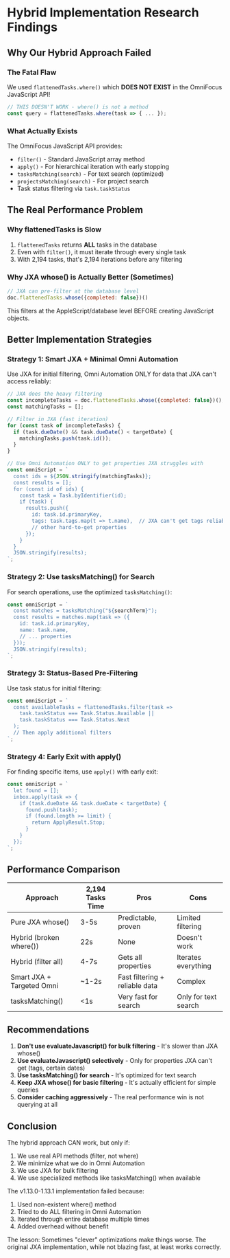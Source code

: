 # Hybrid Implementation Research Findings

## Why Our Hybrid Approach Failed

### The Fatal Flaw
We used `flattenedTasks.where()` which **DOES NOT EXIST** in the OmniFocus JavaScript API!

```javascript
// THIS DOESN'T WORK - where() is not a method
const query = flattenedTasks.where(task => { ... });
```

### What Actually Exists
The OmniFocus JavaScript API provides:
- `filter()` - Standard JavaScript array method
- `apply()` - For hierarchical iteration with early stopping
- `tasksMatching(search)` - For text search (optimized)
- `projectsMatching(search)` - For project search
- Task status filtering via `task.taskStatus`

## The Real Performance Problem

### Why flattenedTasks is Slow
1. `flattenedTasks` returns **ALL** tasks in the database
2. Even with `filter()`, it must iterate through every single task
3. With 2,194 tasks, that's 2,194 iterations before any filtering

### Why JXA whose() is Actually Better (Sometimes)
```javascript
// JXA can pre-filter at the database level
doc.flattenedTasks.whose({completed: false})()
```
This filters at the AppleScript/database level BEFORE creating JavaScript objects.

## Better Implementation Strategies

### Strategy 1: Smart JXA + Minimal Omni Automation
Use JXA for initial filtering, Omni Automation ONLY for data that JXA can't access reliably:

```javascript
// JXA does the heavy filtering
const incompleteTasks = doc.flattenedTasks.whose({completed: false})();
const matchingTasks = [];

// Filter in JXA (fast iteration)
for (const task of incompleteTasks) {
  if (task.dueDate() && task.dueDate() < targetDate) {
    matchingTasks.push(task.id());
  }
}

// Use Omni Automation ONLY to get properties JXA struggles with
const omniScript = `
  const ids = ${JSON.stringify(matchingTasks)};
  const results = [];
  for (const id of ids) {
    const task = Task.byIdentifier(id);
    if (task) {
      results.push({
        id: task.id.primaryKey,
        tags: task.tags.map(t => t.name),  // JXA can't get tags reliably
        // other hard-to-get properties
      });
    }
  }
  JSON.stringify(results);
`;
```

### Strategy 2: Use tasksMatching() for Search
For search operations, use the optimized `tasksMatching()`:

```javascript
const omniScript = `
  const matches = tasksMatching("${searchTerm}");
  const results = matches.map(task => ({
    id: task.id.primaryKey,
    name: task.name,
    // ... properties
  }));
  JSON.stringify(results);
`;
```

### Strategy 3: Status-Based Pre-Filtering
Use task status for initial filtering:

```javascript
const omniScript = `
  const availableTasks = flattenedTasks.filter(task => 
    task.taskStatus === Task.Status.Available ||
    task.taskStatus === Task.Status.Next
  );
  // Then apply additional filters
`;
```

### Strategy 4: Early Exit with apply()
For finding specific items, use `apply()` with early exit:

```javascript
const omniScript = `
  let found = [];
  inbox.apply(task => {
    if (task.dueDate && task.dueDate < targetDate) {
      found.push(task);
      if (found.length >= limit) {
        return ApplyResult.Stop;
      }
    }
  });
`;
```

## Performance Comparison

| Approach | 2,194 Tasks Time | Pros | Cons |
|----------|------------------|------|------|
| Pure JXA whose() | 3-5s | Predictable, proven | Limited filtering |
| Hybrid (broken where()) | 22s | None | Doesn't work |
| Hybrid (filter all) | 4-7s | Gets all properties | Iterates everything |
| Smart JXA + Targeted Omni | ~1-2s | Fast filtering + reliable data | Complex |
| tasksMatching() | <1s | Very fast for search | Only for text search |

## Recommendations

1. **Don't use evaluateJavascript() for bulk filtering** - It's slower than JXA whose()
2. **Use evaluateJavascript() selectively** - Only for properties JXA can't get (tags, certain dates)
3. **Use tasksMatching() for search** - It's optimized for text search
4. **Keep JXA whose() for basic filtering** - It's actually efficient for simple queries
5. **Consider caching aggressively** - The real performance win is not querying at all

## Conclusion

The hybrid approach CAN work, but only if:
1. We use real API methods (filter, not where)
2. We minimize what we do in Omni Automation
3. We use JXA for bulk filtering
4. We use specialized methods like tasksMatching() when available

The v1.13.0-1.13.1 implementation failed because:
1. Used non-existent where() method
2. Tried to do ALL filtering in Omni Automation
3. Iterated through entire database multiple times
4. Added overhead without benefit

The lesson: Sometimes "clever" optimizations make things worse. The original JXA implementation, while not blazing fast, at least works correctly.